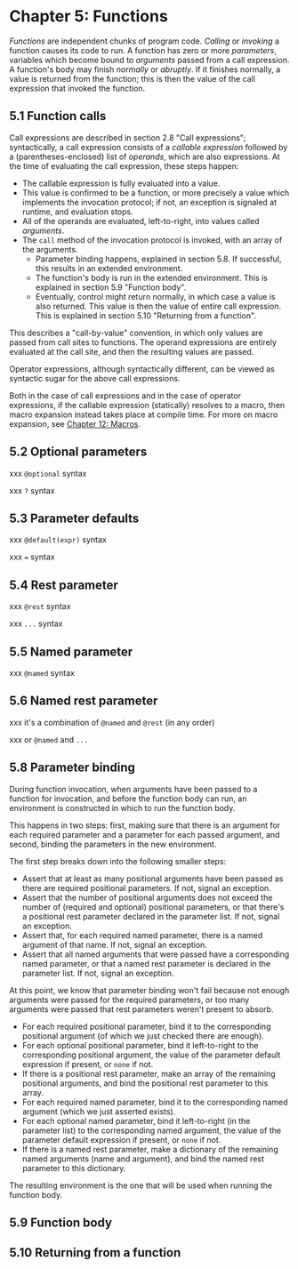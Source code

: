# Chapter 5: Functions

_Functions_ are independent chunks of program code. _Calling_ or _invoking_ a
function causes its code to run. A function has zero or more _parameters_,
variables which become bound to _arguments_ passed from a call expression. A
function's body may finish _normally_ or _abruptly_. If it finishes normally, a
value is returned from the function; this is then the value of the call
expression that invoked the function.

## 5.1 Function calls

Call expressions are described in section 2.8 "Call expressions";
syntactically, a call expression consists of a _callable expression_ followed
by a (parentheses-enclosed) list of _operands_, which are also expressions. At
the time of evaluating the call expression, these steps happen:

* The callable expression is fully evaluated into a value.
* This value is confirmed to be a function, or more precisely a value which
  implements the invocation protocol; if not, an exception is signaled at
  runtime, and evaluation stops.
* All of the operands are evaluated, left-to-right, into values called
  _arguments_.
* The `call` method of the invocation protocol is invoked, with an array of
  the arguments.
    * Parameter binding happens, explained in section 5.8. If successful,
      this results in an extended environment.
    * The function's body is run in the extended environment. This is explained
      in section 5.9 "Function body".
    * Eventually, control might return normally, in which case a value is also
      returned. This value is then the value of entire call expression. This is
      explained in section 5.10 "Returning from a function".

This describes a "call-by-value" convention, in which only values are passed
from call sites to functions. The operand expressions are entirely evaluated at
the call site, and then the resulting values are passed.

Operator expressions, although syntactically different, can be viewed as
syntactic sugar for the above call expressions.

Both in the case of call expressions and in the case of operator expressions,
if the callable expression (statically) resolves to a macro, then macro
expansion instead takes place at compile time. For more on macro expansion,
see [Chapter 12: Macros](12-macros.md).

## 5.2 Optional parameters

xxx `@optional` syntax

xxx `?` syntax

## 5.3 Parameter defaults

xxx `@default(expr)` syntax

xxx `=` syntax

## 5.4 Rest parameter

xxx `@rest` syntax

xxx `...` syntax

## 5.5 Named parameter

xxx `@named` syntax

## 5.6 Named rest parameter

xxx it's a combination of `@named` and `@rest` (in any order)

xxx or `@named` and `...`

## 5.8 Parameter binding

During function invocation, when arguments have been passed to a function for
invocation, and before the function body can run, an environment is constructed in which to run the function body.

This happens in two steps: first, making sure that there is an argument for
each required parameter and a parameter for each passed argument, and second,
binding the parameters in the new environment.

The first step breaks down into the following smaller steps:

* Assert that at least as many positional arguments have been passed as there
  are required positional parameters. If not, signal an exception.
* Assert that the number of positional arguments does not exceed the number of
  (required and optional) positional parameters, or that there's a positional
  rest parameter declared in the parameter list. If not, signal an exception.
* Assert that, for each required named parameter, there is a named argument of
  that name. If not, signal an exception.
* Assert that all named arguments that were passed have a corresponding named
  parameter, or that a named rest parameter is declared in the parameter list.
  If not, signal an exception.

At this point, we know that parameter binding won't fail because not enough
arguments were passed for the required parameters, or too many arguments were
passed that rest parameters weren't present to absorb.

* For each required positional parameter, bind it to the corresponding
  positional argument (of which we just checked there are enough).
* For each optional positional parameter, bind it left-to-right to the
  corresponding positional argument, the value of the parameter default
  expression if present, or `none` if not.
* If there is a positional rest parameter, make an array of the remaining
  positional arguments, and bind the positional rest parameter to this array.
* For each required named parameter, bind it to the corresponding named
  argument (which we just asserted exists).
* For each optional named parameter, bind it left-to-right (in the parameter
  list) to the corresponding named argument, the value of the parameter default
  expression if present, or `none` if not.
* If there is a named rest parameter, make a dictionary of the remaining named
  arguments (name and argument), and bind the named rest parameter to this
  dictionary.

The resulting environment is the one that will be used when running the
function body.

## 5.9 Function body

## 5.10 Returning from a function

